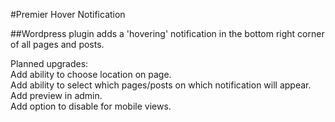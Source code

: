 #Premier Hover Notification

##Wordpress plugin adds a 'hovering' notification in the bottom right corner of all pages and posts.

Planned upgrades:  
Add ability to choose location on page.  
Add ability to select which pages/posts on which notification will appear.  
Add preview in admin.  
Add option to disable for mobile views.